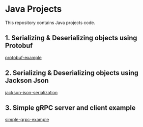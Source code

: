 # Java Projects

This repository contains Java projects code.



## 1. Serializing & Deserializing objects using Protobuf
[protobuf-example](https://github.com/eMahtab/java-projects/tree/master/protobuf-example)

## 2. Serializing & Deserializing objects using Jackson Json    
[jackson-json-serialization](https://github.com/eMahtab/java-projects/tree/master/jackson-json-serialization)   

## 3. Simple gRPC server and client example    
[simple-grpc-example](https://github.com/eMahtab/java-projects/tree/master/simple-grpc-example)
